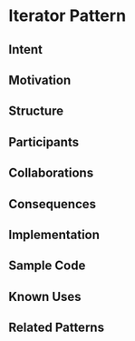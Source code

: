 # Iterator Pattern

## Intent

## Motivation

## Structure

## Participants

## Collaborations

## Consequences

## Implementation

## Sample Code

## Known Uses

## Related Patterns

